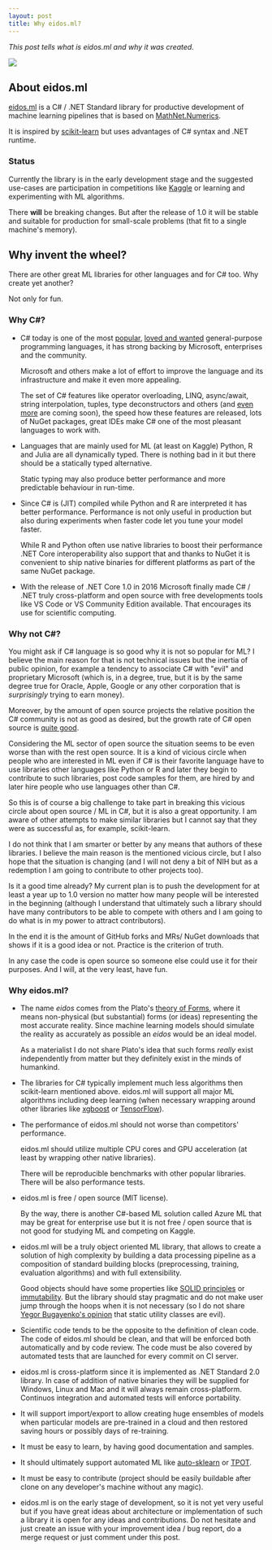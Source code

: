 ```yaml
---
layout: post
title: Why eidos.ml?
---
```


*This post tells what is eidos.ml and why it was created.*

<!-- TODO: learn how to property insert images. -->
<image src='/images/plato.jpg' />

## About eidos.ml

[eidos.ml](https://github.com/OutSorcerer/eidos) is a C# / .NET Standard library for productive development of machine learning pipelines that is based on [MathNet.Numerics](https://github.com/mathnet/mathnet-numerics).

It is inspired by [scikit-learn](https://github.com/scikit-learn/scikit-learn) but uses advantages of C# syntax and .NET runtime.

### Status

Currently the library is in the early development stage and the suggested use-cases are participation in competitions like [Kaggle](https://www.kaggle.com/) or learning and experimenting with ML algorithms.

There **will** be breaking changes. But after the release of 1.0 it will be stable and suitable for production for small-scale problems (that fit to a single machine's memory).

## Why invent the wheel?

There are other great ML libraries for other languages and for C# too. Why create yet another?

Not only for fun.

### Why C#?

- C# today is one of the most [popular](https://www.tiobe.com/tiobe-index/), [loved and wanted](https://insights.stackoverflow.com/survey/2017#most-loved-dreaded-and-wanted) general-purpose programming languages, it has strong backing by Microsoft, enterprises and the community.

  Microsoft and others make a lot of effort to improve the language and its infrastructure and make it even more appealing.

  The set of C# features like operator overloading, LINQ, async/await, string interpolation, tuples, type deconstructors and others (and [even more](https://www.infoq.com/news/2017/06/CSharp-7.2) are coming soon), the speed how these features are released, lots of NuGet packages, great IDEs make C# one of the most pleasant languages to work with.

- Languages that are mainly used for ML (at least on Kaggle) Python, R and Julia are all dynamically typed. There is nothing bad in it but there should be a statically typed alternative.
  
  Static typing may also produce better performance and more predictable behaviour in run-time.

- Since C# is (JIT) compiled while Python and R are interpreted it has better performance. Performance is not only useful in production but also during experiments when faster code let you tune your model faster.

  While R and Python often use native libraries to boost their performance .NET Core interoperability also support that and thanks to NuGet it is convenient to ship native binaries for different platforms as part of the same NuGet package.

- With the release of .NET Core 1.0 in 2016 Microsoft finally made C# / .NET truly cross-platform and open source with free developments tools like VS Code or VS Community Edition available. That encourages its use for scientific computing.

### Why not C#?

You might ask if C# language is so good why it is not so popular for ML? I believe the main reason for that is not technical issues but the inertia of public opinion, for example a tendency to associate C# with "evil" and proprietary Microsoft (which is, in a degree, true, but it is by the same degree true for Oracle, Apple, Google or any other corporation that is *surprisingly* trying to earn money).

Moreover, by the amount of open source projects the relative position the C# community is not as good as desired, but the growth rate of C# open source is [quite good](https://octoverse.github.com/).

Considering the ML sector of open source the situation seems to be even worse than with the rest open source. It is a kind of vicious circle when people who are interested in ML even if C# is their favorite language have to use libraries other languages like Python or R and later they begin to contribute to such libraries, post code samples for them, are hired by and later hire people who use languages other than C#.

So this is of course a big challenge to take part in breaking this vicious circle about open source / ML in C#, but it is also a great opportunity.
I am aware of other attempts to make similar libraries but I cannot say that they were as successful as, for example, scikit-learn.

I do not think that I am smarter or better by any means that authors of these libraries. I believe the main reason is the mentioned vicious circle, but I also hope that the situation is changing (and I will not deny a bit of NIH but as a redemption I am going to contribute to other projects too).

Is it a good time already? My current plan is to push the development for at least a year up to 1.0 version no matter how many people will be interested in the beginning (although I understand that ultimately such a library should have many contributors to be able to compete with others and I am going to do what is in my power to attract contributors).

In the end it is the amount of GitHub forks and MRs/ NuGet downloads that shows if it is a good idea or not. Practice is the criterion of truth.

In any case the code is open source so someone else could use it for their purposes. And I will, at the very least, have fun.

### Why eidos.ml?

- The name *eidos* comes from the Plato's [theory of Forms](https://en.wikipedia.org/wiki/Theory_of_forms), where it means non-physical (but substantial) forms (or ideas) representing the most accurate reality. Since machine learning models should simulate the reality as accurately as possible an *eidos* would be an ideal model. 

  As a materialist  I do not share Plato's idea that such forms *really* exist independently from matter but they definitely exist in the minds of humankind. 

- The libraries for C# typically implement much less algorithms then scikit-learn mentioned above. eidos.ml will support all major ML algorithms including deep learning (when necessary wrapping around other libraries like [xgboost](https://github.com/dmlc/xgboost) or [TensorFlow](https://github.com/tensorflow/tensorflow)).

- The performance of eidos.ml should not worse than competitors' performance.

  eidos.ml should utilize multiple CPU cores and GPU acceleration (at least by wrapping other native libraries).

  There will be reproducible benchmarks with other popular libraries. There will be also performance tests.

- eidos.ml is free / open source (MIT license).

  By the way, there is another C#-based ML solution called Azure ML that may be great for enterprise use but it is not free / open source that is not good for studying ML and competing on Kaggle.

- eidos.ml will be a truly object oriented ML library, that allows to create a solution of high complexity by building a data processing pipeline as a composition of standard building blocks (preprocessing, training, evaluation algorithms) and with full extensibility.

  Good objects should have some properties like [SOLID principles](https://en.wikipedia.org/wiki/SOLID_(object-oriented_design)) or [immutability](http://www.yegor256.com/2014/11/20/seven-virtues-of-good-object.html). But the library should stay pragmatic and do not make user jump through the hoops when it is not necessary (so I do not share [Yegor Bugayenko's opinion](http://www.yegor256.com/2014/11/20/seven-virtues-of-good-object.html]) that static utility classes are evil).

- Scientific code tends to be the opposite to the definition of clean code. The code of eidos.ml should be clean, and that will be enforced both automatically and by code review. The code must be also covered by automated tests that are launched for every commit on CI server.

- eidos.ml is cross-platform since it is implemented as .NET Standard 2.0 library. In case of addition of native binaries they will be supplied for Windows, Linux and Mac and it will always remain cross-platform. Continuos integration and automated tests will enforce portability.

- It will support import/export to allow creating huge 
ensembles of models when particular models are pre-trained in a cloud and then restored saving hours or possibly days of re-training.

- It must be easy to learn, by having good documentation and samples.

- It should ultimately support automated ML like [auto-sklearn](https://github.com/automl/auto-sklearn) or [TPOT](https://github.com/rhiever/tpot).

- It must be easy to contribute (project should be easily buildable after clone on  any developer's machine without any magic).

- eidos.ml is on the early stage of development, so it is not yet very useful but if you have great ideas about architecture or implementation of such a library it is open for any ideas and contributions. Do not hesitate and just create an issue with your improvement idea / bug report, do a merge request or just comment under this post.